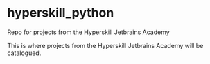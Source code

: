 # hyperskill_python
Repo for projects from the Hyperskill Jetbrains Academy

This is where projects from the Hyperskill Jetbrains Academy will be catalogued.
